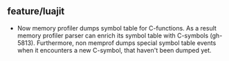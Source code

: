 ## feature/luajit
* Now memory profiler dumps symbol table for C-functions. As a result memory profiler parser can enrich its symbol table with C-symbols (gh-5813). Furthermore, non memprof dumps special symbol table events when it encounters a new C-symbol, that haven't been dumped yet.
